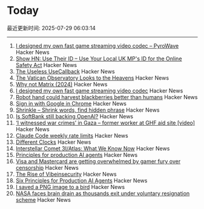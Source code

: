 # Today

最近更新时间: 2025-07-29 06:03:14

--- 
1. [I designed my own fast game streaming video codec – PyroWave](https://themaister.net/blog/2025/06/16/i-designed-my-own-ridiculously-fast-game-streaming-video-codec-pyrowave/) Hacker News
2. [Show HN: Use Their ID – Use Your Local UK MP's ID for the Online Safety Act](https://use-their-id.com/) Hacker News
3. [The Useless UseCallback](https://tkdodo.eu/blog/the-useless-use-callback) Hacker News
4. [The Vatican Observatory Looks to the Heavens](https://www.newyorker.com/magazine/2025/08/04/the-vatican-observatory-looks-to-the-heavens) Hacker News
5. [Why not Matrix (2024)](https://benharri.org/why-not-matrix/) Hacker News
6. [I designed my own fast game streaming video codec](https://themaister.net/blog/2025/06/16/i-designed-my-own-ridiculously-fast-game-streaming-video-codec-pyrowave/) Hacker News
7. [Robot hand could harvest blackberries better than humans](https://news.uark.edu/articles/79750/robot-hand-could-harvest-blackberries-better-than-humans) Hacker News
8. [Sign in with Google in Chrome](https://underpassapp.com/news/2025/7/5.html) Hacker News
9. [Shrinkle – Shrink words, find hidden phrase](https://www.shrinkle.org/) Hacker News
10. [Is SoftBank still backing OpenAI?](https://www.wheresyoured.at/softbank-openai/) Hacker News
11. [‘I witnessed war crimes’ in Gaza – former worker at GHF aid site [video]](https://www.bbc.com/news/videos/cy8k8045nx9o) Hacker News
12. [Claude Code weekly rate limits](https://news.ycombinator.com/item?id=44713757) Hacker News
13. [Different Clocks](https://ianto-cannon.github.io/clock.html) Hacker News
14. [Interstellar Comet 3I/Atlas: What We Know Now](https://skyandtelescope.org/astronomy-news/interstellar-comet-3i-atlas-what-we-know-now/) Hacker News
15. [Principles for production AI agents](https://www.app.build/blog/six-principles-production-ai-agents) Hacker News
16. [Visa and Mastercard are getting overwhelmed by gamer fury over censorship](https://www.polygon.com/news/616835/visa-mastercard-steam-itchio-campaign-adult-games) Hacker News
17. [The Rise of Vibeinsecurity](https://vibeinsecurity.com/) Hacker News
18. [Six Principles for Production AI Agents](https://www.app.build/blog/six-principles-production-ai-agents) Hacker News
19. [I saved a PNG image to a bird](https://www.youtube.com/watch?v=hCQCP-5g5bo) Hacker News
20. [NASA faces brain drain as thousands exit under voluntary resignation scheme](https://www.theregister.com/2025/07/28/nasa_voluntary_exits/) Hacker News
